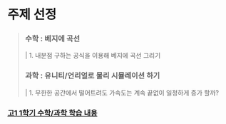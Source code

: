 주제 선정
========
> ### 수학 : 베지에 곡선   
> | 1. 내분점 구하는 공식을 이용해 베지에 곡선 그리기    
> ### 과학 : 유니티/언리얼로 물리 시뮬레이션 하기   
> | 1. 무한한 공간에서 떨어트려도 가속도는 계속 끝없이 일정하게 증가 할까?

  
 ### [고1 1학기 수학/과학 학습 내용](..1-1_Range)
